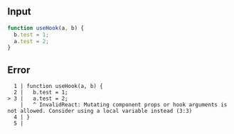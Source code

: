 
## Input

```javascript
function useHook(a, b) {
  b.test = 1;
  a.test = 2;
}

```


## Error

```
  1 | function useHook(a, b) {
  2 |   b.test = 1;
> 3 |   a.test = 2;
    |   ^ InvalidReact: Mutating component props or hook arguments is not allowed. Consider using a local variable instead (3:3)
  4 | }
  5 |
```
          
      